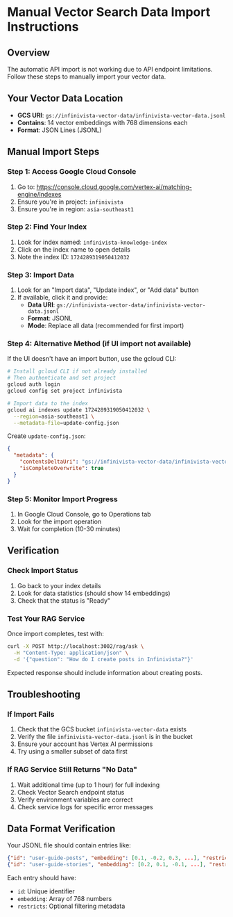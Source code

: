 # Manual Vector Search Data Import Instructions

## Overview
The automatic API import is not working due to API endpoint limitations. Follow these steps to manually import your vector data.

## Your Vector Data Location
- **GCS URI**: `gs://infinivista-vector-data/infinivista-vector-data.jsonl`
- **Contains**: 14 vector embeddings with 768 dimensions each
- **Format**: JSON Lines (JSONL)

## Manual Import Steps

### Step 1: Access Google Cloud Console
1. Go to: https://console.cloud.google.com/vertex-ai/matching-engine/indexes
2. Ensure you're in project: `infinivista`
3. Ensure you're in region: `asia-southeast1`

### Step 2: Find Your Index
1. Look for index named: `infinivista-knowledge-index`
2. Click on the index name to open details
3. Note the index ID: `1724289319050412032`

### Step 3: Import Data
1. Look for an "Import data", "Update index", or "Add data" button
2. If available, click it and provide:
   - **Data URI**: `gs://infinivista-vector-data/infinivista-vector-data.jsonl`
   - **Format**: JSONL
   - **Mode**: Replace all data (recommended for first import)

### Step 4: Alternative Method (if UI import not available)
If the UI doesn't have an import button, use the gcloud CLI:

```bash
# Install gcloud CLI if not already installed
# Then authenticate and set project
gcloud auth login
gcloud config set project infinivista

# Import data to the index
gcloud ai indexes update 1724289319050412032 \
  --region=asia-southeast1 \
  --metadata-file=update-config.json
```

Create `update-config.json`:
```json
{
  "metadata": {
    "contentsDeltaUri": "gs://infinivista-vector-data/infinivista-vector-data.jsonl",
    "isCompleteOverwrite": true
  }
}
```

### Step 5: Monitor Import Progress
1. In Google Cloud Console, go to Operations tab
2. Look for the import operation
3. Wait for completion (10-30 minutes)

## Verification

### Check Import Status
1. Go back to your index details
2. Look for data statistics (should show 14 embeddings)
3. Check that the status is "Ready"

### Test Your RAG Service
Once import completes, test with:

```bash
curl -X POST http://localhost:3002/rag/ask \
  -H "Content-Type: application/json" \
  -d '{"question": "How do I create posts in Infinivista?"}'
```

Expected response should include information about creating posts.

## Troubleshooting

### If Import Fails
1. Check that the GCS bucket `infinivista-vector-data` exists
2. Verify the file `infinivista-vector-data.jsonl` is in the bucket
3. Ensure your account has Vertex AI permissions
4. Try using a smaller subset of data first

### If RAG Service Still Returns "No Data"
1. Wait additional time (up to 1 hour) for full indexing
2. Check Vector Search endpoint status
3. Verify environment variables are correct
4. Check service logs for specific error messages

## Data Format Verification
Your JSONL file should contain entries like:
```json
{"id": "user-guide-posts", "embedding": [0.1, -0.2, 0.3, ...], "restricts": [...]}
{"id": "user-guide-stories", "embedding": [0.2, 0.1, -0.1, ...], "restricts": [...]}
```

Each entry should have:
- `id`: Unique identifier
- `embedding`: Array of 768 numbers
- `restricts`: Optional filtering metadata
